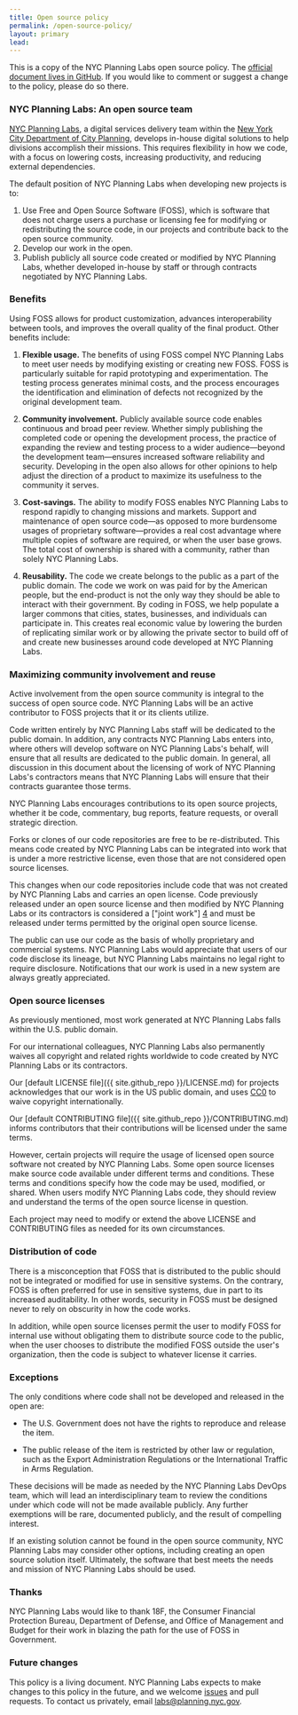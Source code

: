 ```yaml
---
title: Open source policy
permalink: /open-source-policy/
layout: primary
lead:
---
```


This is a copy of the NYC Planning Labs open source policy. The [official document lives in GitHub](https://github.com/nycplanning/labs-open-source-policy/blob/master/policy.md). If you would like to comment or suggest a change to the policy, please do so there.

### NYC Planning Labs: An open source team

[NYC Planning Labs](https://planninglabs.nyc), a digital services delivery team within the [New York City Department of City Planning](http://www.nyc.gov/planning), develops in-house digital solutions to help divisions accomplish their missions. This requires flexibility in how we code, with a focus on lowering costs, increasing productivity, and reducing external dependencies.

The default position of NYC Planning Labs when developing new projects is to:

1. Use Free and Open Source Software (FOSS), which is software that does not charge users a purchase or licensing fee for modifying or redistributing the source code, in our projects and contribute back to the open source community.
2. Develop our work in the open.
3. Publish publicly all source code created or modified by NYC Planning Labs, whether developed in-house by  staff or through contracts negotiated by NYC Planning Labs.

### Benefits

Using FOSS allows for product customization, advances interoperability between tools, and improves the overall quality of the final product. Other benefits include:

1. **Flexible usage.** The benefits of using FOSS compel NYC Planning Labs to meet user needs by modifying existing or creating new FOSS. FOSS is particularly suitable for rapid prototyping and experimentation. The testing process generates minimal costs, and the process encourages the identification and elimination of defects not recognized by the original development team.

2. **Community involvement.** Publicly available source code enables continuous and broad peer review. Whether simply publishing the completed code or opening the development process, the practice of expanding the review and testing process to a wider audience&mdash;beyond the development team&mdash;ensures increased software reliability and security. Developing in the open also allows for other opinions to help adjust the direction of a product to maximize its usefulness to the community it serves.

3. **Cost-savings.** The ability to modify FOSS enables NYC Planning Labs to respond rapidly to changing missions and markets. Support and maintenance of open source code&mdash;as opposed to more burdensome usages of proprietary software&mdash;provides a real cost advantage where multiple copies of software are required, or when the user base grows. The total cost of ownership is shared with a community, rather than solely NYC Planning Labs.

4. **Reusability.** The code we create belongs to the public as a part of the public domain. The code we work on was paid for by the American people, but the end-product is not the only way they should be able to interact with their government. By coding in FOSS, we help populate a larger commons that cities, states, businesses, and individuals can participate in. This creates real economic value by lowering the burden of replicating similar work or by allowing the private sector to build off of and create new businesses around code developed at NYC Planning Labs.

### Maximizing community involvement and reuse

Active involvement from the open source community is integral to the success of open source code. NYC Planning Labs will be an active contributor to FOSS projects that it or its clients utilize.

Code written entirely by NYC Planning Labs staff will be dedicated to the public domain. In addition, any contracts NYC Planning Labs enters into, where others will develop software on NYC Planning Labs's behalf, will ensure that all results are dedicated to the public domain. In general, all discussion in this document about the licensing of work of NYC Planning Labs's contractors means that NYC Planning Labs will ensure that their contracts guarantee those terms.

NYC Planning Labs encourages contributions to its open source projects, whether it be code, commentary, bug reports, feature requests, or overall strategic direction.

Forks or clones of our code repositories are free to be re-distributed. This means code created by NYC Planning Labs can be integrated into work that is under a more restrictive license, even those that are not considered open source licenses.

This changes when our code repositories include code that was not created by NYC Planning Labs and carries an open license. Code previously released under an open source license and then modified by NYC Planning Labs or its contractors is considered a ["joint work"] [4] and must be released under terms permitted by the original open source license.

  [4]: http://www.copyright.gov/title17/92chap1.html#101 "Joint Work"

The public can use our code as the basis of wholly proprietary and commercial systems. NYC Planning Labs would appreciate that users of our code disclose its lineage, but NYC Planning Labs maintains no legal right to require disclosure. Notifications that our work is used in a new system are always greatly appreciated.

### Open source licenses

As previously mentioned, most work generated at NYC Planning Labs falls within the U.S. public domain.

For our international colleagues, NYC Planning Labs also permanently waives all copyright and related rights worldwide to code created by NYC Planning Labs or its contractors.

Our [default LICENSE file]({{ site.github_repo }}/LICENSE.md) for projects acknowledges that our work is in the US public domain, and uses [CC0](https://creativecommons.org/publicdomain/zero/1.0/) to waive copyright internationally.

Our [default CONTRIBUTING file]({{ site.github_repo }}/CONTRIBUTING.md) informs contributors that their contributions will be licensed under the same terms.

However, certain projects will require the usage of licensed open source software not created by NYC Planning Labs. Some open source licenses make source code available under different terms and conditions. These terms and conditions specify how the code may be used, modified, or shared. When users modify NYC Planning Labs code, they should review and understand the terms of the open source license in question.

Each project may need to modify or extend the above LICENSE and CONTRIBUTING files as needed for its own circumstances.

### Distribution of code

There is a misconception that FOSS that is distributed to the public should not be integrated or modified for use in sensitive systems. On the contrary, FOSS is often preferred for use in sensitive systems, due in part to its increased auditability. In other words, security in FOSS must be designed never to rely on obscurity in how the code works.

In addition, while open source licenses permit the user to modify FOSS for internal use without obligating them to distribute source code to the public, when the user chooses to distribute the modified FOSS outside the user's organization, then the code is subject to whatever license it carries.

### Exceptions

The only conditions where code shall not be developed and released in the open are:

* The U.S. Government does not have the rights to reproduce and release the item.

* The public release of the item is restricted by other law or regulation, such as the Export Administration Regulations or the International Traffic in Arms Regulation.

These decisions will be made as needed by the NYC Planning Labs DevOps team, which will lead an interdisciplinary team to review the conditions under which code will not be made available publicly. Any further exemptions will be rare, documented publicly, and the result of compelling interest.

If an existing solution cannot be found in the open source community, NYC Planning Labs may consider other options, including creating an open source solution itself. Ultimately, the software that best meets the needs and mission of NYC Planning Labs should be used.

### Thanks

NYC Planning Labs would like to thank 18F, the Consumer Financial Protection Bureau, Department of Defense, and Office of Management and Budget for their work in blazing the path for the use of FOSS in Government.

### Future changes

This policy is a living document. NYC Planning Labs expects to make changes to this policy in the future, and we welcome [issues](https://github.com/nycplanning/labs-open-source-policy/issues) and pull requests. To contact us privately, email <a href="mailto:labs@planning.nyc.gov">labs@planning.nyc.gov</a>.
